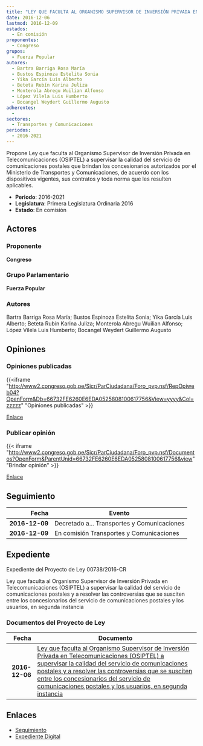 ```yaml
---
title: "LEY QUE FACULTA AL ORGANISMO SUPERVISOR DE INVERSIÓN PRIVADA EN TELECOMUNICACIONES (OSIPTEL) A SUPERVISAR LA CALIDAD DEL SERVICIO DE COMUNICACIONES POSTALES Y A RESOLVER LAS CONTROVERSIAS QUE SE SUSCITEN ENTRE LOS CONCESIONARIOS DEL SERVICIO DE COMUNICACIONES POSTALES Y LOS USUARIOS, EN SEGUNDA INSTANCIA."
date: 2016-12-06
lastmod: 2016-12-09
estados: 
  - En comisión
proponentes: 
  - Congreso
grupos: 
  - Fuerza Popular
autores: 
  - Bartra Barriga Rosa María
  - Bustos Espinoza Estelita Sonia
  - Yika García Luis Alberto
  - Beteta Rubín Karina Juliza
  - Monterola Abregu Wuilian Alfonso
  - López Vilela Luis Humberto
  - Bocangel Weydert Guillermo Augusto
adherentes: 
  - 
sectores: 
  - Transportes y Comunicaciones
periodos: 
  - 2016-2021
---
```


Propone Ley que faculta al Organismo Supervisor de Inversión Privada en Telecomunicaciones (OSIPTEL) a supervisar la calidad del servicio de comunicaciones postales que brindan los concesionarios autorizados por el Ministerio de Transportes y Comunicaciones, de acuerdo con los dispositivos vigentes, sus contratos y toda norma que les resulten aplicables.

- **Periodo**: 2016-2021
- **Legislatura**: Primera Legislatura Ordinaria 2016
- **Estado**: En comisión

## Actores

### Proponente

**Congreso**

### Grupo Parlamentario

**Fuerza Popular**

### Autores

Bartra Barriga Rosa María; Bustos Espinoza Estelita Sonia; Yika García Luis Alberto; Beteta Rubín Karina Juliza; Monterola Abregu Wuilian Alfonso; López Vilela Luis Humberto; Bocangel Weydert Guillermo Augusto


## Opiniones

### Opiniones publicadas

{{<iframe "http://www2.congreso.gob.pe/Sicr/ParCiudadana/Foro_pvp.nsf/RepOpiweb04?OpenForm&Db=66732FE6260E6EDA0525808100617756&View=yyyy&Col=zzzzz" "Opiniones publicadas" >}}

[Enlace](http://www2.congreso.gob.pe/Sicr/ParCiudadana/Foro_pvp.nsf/RepOpiweb04?OpenForm&Db=66732FE6260E6EDA0525808100617756&View=yyyy&Col=zzzzz)
### Publicar opinión

{{< iframe "http://www2.congreso.gob.pe/Sicr/ParCiudadana/Foro_pvp.nsf/Documentos?OpenForm&ParentUnid=66732FE6260E6EDA0525808100617756&view" "Brindar opinión" >}}

[Enlace](http://www2.congreso.gob.pe/Sicr/ParCiudadana/Foro_pvp.nsf/Documentos?OpenForm&ParentUnid=66732FE6260E6EDA0525808100617756&view)

## Seguimiento

| Fecha | Evento |
|------:|--------|
| **2016-12-09** | Decretado a... Transportes y Comunicaciones|
| **2016-12-09** | En comisión Transportes y Comunicaciones|


## Expediente

Expediente del Proyecto de Ley 00738/2016-CR

Ley que faculta al Organismo Supervisor de Inversión Privada en Telecomunicaciones (OSIPTEL) a supervisar la calidad del servicio de comunicaciones postales y a resolver las controversias que se susciten entre los concesionarios del servicio de comunicaciones postales y los usuarios, en segunda instancia


### Documentos del Proyecto de Ley

| Fecha | Documento |
|------:|--------|
| **2016-12-06** | [Ley que faculta al Organismo Supervisor de Inversión Privada en Telecomunicaciones (OSIPTEL) a supervisar la calidad del servicio de comunicaciones postales y a resolver las controversias que se susciten entre los concesionarios del servicio de comunicaciones postales y los usuarios, en segunda instancia](http://www.leyes.congreso.gob.pe/Documentos/2016_2021/Proyectos_de_Ley_y_de_Resoluciones_Legislativas/PL0073820161206..pdf) |

## Enlaces 

- [Seguimiento](http://www2.congreso.gob.pe/Sicr/TraDocEstProc/CLProLey2016.nsf/f7fff46988ca05b1052578e100829cc7/1a7a87b36878717805258081007bd6ba?OpenDocument)
- [Expediente Digital](http://www2.congreso.gob.pehttp://www2.congreso.gob.pe/Sicr/TraDocEstProc/CLProLey2016.nsf/f7fff46988ca05b1052578e100829cc7/1a7a87b36878717805258081007bd6ba?OpenDocument&Click=05257FB7005EB655.eb71d0cf91d8294e05256cdf006b5706/$Body/0.1C6C)
